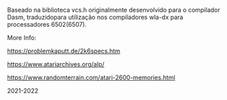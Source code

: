  
 Baseado na biblioteca vcs.h originalmente desenvolvido para o compilador Dasm, traduzidopara utilização nos compiladores wla-dx para processadores 6502(6507).
 
More Info:

https://problemkaputt.de/2k6specs.htm
 
https://www.atariarchives.org/alp/
 
https://www.randomterrain.com/atari-2600-memories.html 

2021-2022
